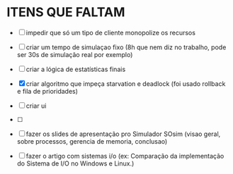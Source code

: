 # ITENS QUE FALTAM

- [ ]  impedir que só um tipo de cliente monopolize os recursos
- [ ]  criar um tempo de simulaçao fixo (8h que nem diz no trabalho, pode ser 30s de simulação real por exemplo)
- [ ]  criar a lógica de estatísticas finais
- [x]  criar algoritmo que impeça starvation e deadlock (foi usado rollback e fila de prioridades)
- [ ]  criar ui
- [ ]  


- [ ]  fazer os slides de apresentação pro Simulador SOsim (visao geral, sobre processos, gerencia de memoria, conclusao)
- [ ]  fazer o artigo com sistemas i/o (ex: Comparação da implementação do Sistema de I/O no Windows e Linux.)